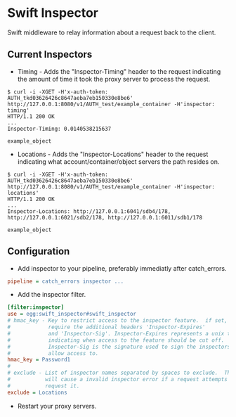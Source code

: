 Swift Inspector
===============

Swift middleware to relay information about a request back to the client.

Current Inspectors
------------------

* Timing - Adds the "Inspector-Timing" header to the request indicating the
  amount of time it took the proxy server to process the request.

```Shell
$ curl -i -XGET -H'x-auth-token: AUTH_tkd03626426c8647aeba7eb150330e8be6' http://127.0.0.1:8080/v1/AUTH_test/example_container -H'inspector: timing'
HTTP/1.1 200 OK
...
Inspector-Timing: 0.0140538215637

example_object
```

* Locations - Adds the "Inspector-Locations" header to the request indicating 
  what account/container/object servers the path resides on.

```Shell
$ curl -i -XGET -H'x-auth-token: AUTH_tkd03626426c8647aeba7eb150330e8be6' http://127.0.0.1:8080/v1/AUTH_test/example_container -H'inspector: locations'
HTTP/1.1 200 OK
...
Inspector-Locations: http://127.0.0.1:6041/sdb4/178, http://127.0.0.1:6021/sdb2/178, http://127.0.0.1:6011/sdb1/178

example_object
```

Configuration
-------------

* Add inspector to your pipeline, preferably immediatly after catch_errors.

```INI
pipeline = catch_errors inspector ...
```

* Add the inspector filter.

```INI
[filter:inspector]
use = egg:swift_inspector#swift_inspector
# hmac_key - Key to restrict access to the inspector feature.  if set, will
#            require the additional headers 'Inspector-Expires'
#            and 'Inspector-Sig'. Inspector-Expires represents a unix timestamp
#            indicating when access to the feature should be cut off.
#            Inspector-Sig is the signature used to sign the inspectors to
#            allow access to.
hmac_key = Password1
#
# exclude - List of inspector names separated by spaces to exclude.  This 
#           will cause a invalid inspector error if a request attempts to
#           request it.
exclude = Locations
```

* Restart your proxy servers.
